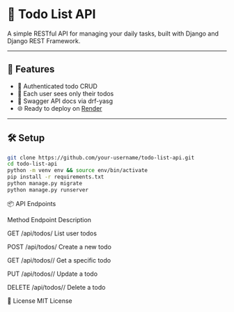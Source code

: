 # 📝 Todo List API

A simple RESTful API for managing your daily tasks, built with Django and Django REST Framework.

---

## 🚀 Features

- 🔐 Authenticated todo CRUD
- 👤 Each user sees only their todos
- 📄 Swagger API docs via drf-yasg
- 🌐 Ready to deploy on [Render](https://render.com)

---

## 🛠️ Setup

```bash
git clone https://github.com/your-username/todo-list-api.git
cd todo-list-api
python -m venv env && source env/bin/activate
pip install -r requirements.txt
python manage.py migrate
python manage.py runserver
```


📦 API Endpoints

Method	Endpoint	Description

GET	/api/todos/	List user todos

POST	/api/todos/	Create a new todo

GET	/api/todos/<id>/	Get a specific todo

PUT	/api/todos/<id>/	Update a todo

DELETE	/api/todos/<id>/	Delete a todo

📄 License
MIT License

